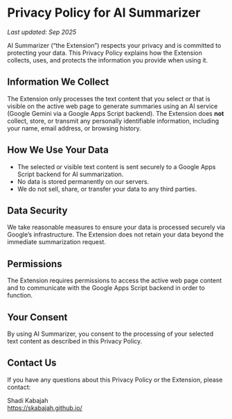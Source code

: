 # Privacy Policy for AI Summarizer

_Last updated: Sep 2025_

AI Summarizer (“the Extension”) respects your privacy and is committed to protecting your data. This Privacy Policy explains how the Extension collects, uses, and protects the information you provide when using it.

## Information We Collect

The Extension only processes the text content that you select or that is visible on the active web page to generate summaries using an AI service (Google Gemini via a Google Apps Script backend). The Extension does **not** collect, store, or transmit any personally identifiable information, including your name, email address, or browsing history.

## How We Use Your Data

- The selected or visible text content is sent securely to a Google Apps Script backend for AI summarization.
- No data is stored permanently on our servers.
- We do not sell, share, or transfer your data to any third parties.

## Data Security

We take reasonable measures to ensure your data is processed securely via Google’s infrastructure. The Extension does not retain your data beyond the immediate summarization request.

## Permissions

The Extension requires permissions to access the active web page content and to communicate with the Google Apps Script backend in order to function.

## Your Consent

By using AI Summarizer, you consent to the processing of your selected text content as described in this Privacy Policy.

## Contact Us

If you have any questions about this Privacy Policy or the Extension, please contact:

Shadi Kabajah  
https://skabajah.github.io/
